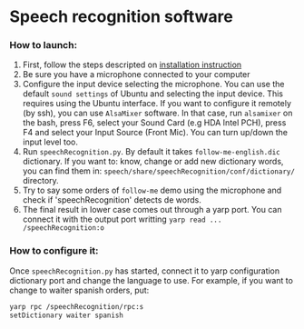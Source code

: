 # Speech recognition software

### How to launch:
1. First, follow the steps descripted on [installation instruction](https://github.com/roboticslab-uc3m/speech/blob/develop/doc/speech-install.md)
2. Be sure you have a microphone connected to your computer
3. Configure the input device selecting the microphone. You can use the  default `sound settings` of Ubuntu and selecting  the input device. This requires using the Ubuntu interface. If you want to configure it remotely (by ssh), you can use `AlsaMixer` software.
In that case, run `alsamixer` on the bash,  press F6, select your Sound Card (e.g HDA Intel PCH), press F4 and select your Input Source (Front Mic). You can turn up/down the input level too.
4. Run `speechRecognition.py`. By default it takes `follow-me-english.dic` dictionary.  If you want to: know, change or add new dictionary words, you can find them in: `speech/share/speechRecognition/conf/dictionary/` directory.
5. Try to say some orders of  `follow-me`  demo using the microphone and check if 'speechRecognition' detects de words.
6. The final result in lower case comes out through a yarp port. You can connect it with the output port writting `yarp read ... /speechRecognition:o`

### How to configure it:

Once `speechRecognition.py` has started, connect it to yarp configuration dictionary port and change the language to use. 
For example, if you want to change to waiter spanish orders, put:

```bash
yarp rpc /speechRecognition/rpc:s
setDictionary waiter spanish
```
